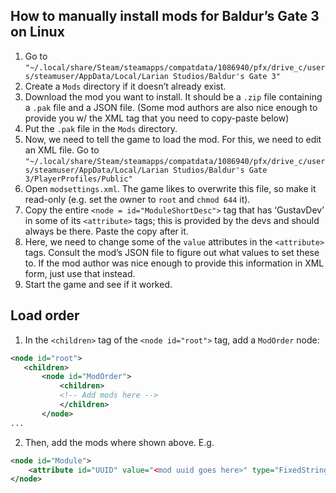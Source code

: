 ## How to manually install mods for Baldur’s Gate 3 on Linux
1. Go to `"~/.local/share/Steam/steamapps/compatdata/1086940/pfx/drive_c/users/steamuser/AppData/Local/Larian Studios/Baldur's Gate 3"`
2. Create a `Mods` directory if it doesn’t already exist.
3. Download the mod you want to install. It should be a `.zip` file containing a `.pak` file and a JSON file. (Some mod authors are also nice enough to provide you w/ the XML tag that you need to copy-paste below)
4. Put the `.pak` file in the `Mods` directory.
5. Now, we need to tell the game to load the mod. For this, we need to edit an XML file. Go to `"~/.local/share/Steam/steamapps/compatdata/1086940/pfx/drive_c/users/steamuser/AppData/Local/Larian Studios/Baldur's Gate 3/PlayerProfiles/Public"`
6. Open `modsettings.xml`. The game likes to overwrite this file, so make it read-only (e.g. set the owner to `root` and `chmod 644` it).
7. Copy the entire `<node = id="ModuleShortDesc">` tag that has ‘GustavDev’ in some of its `<attribute>` tags; this is provided by the devs and should always be there. Paste the copy after it.
8. Here, we need to change some of the `value` attributes in the `<attribute>` tags. Consult the mod’s JSON file to figure out what values to set these to. If the mod author was nice enough to provide this information in XML form, just use that instead.
9. Start the game and see if it worked.

## Load order
1. In the `<children>` tag of the `<node id="root">` tag, add a `ModOrder` node:
```xml
<node id="root">
   <children>
       <node id="ModOrder">
           <children>
           <!-- Add mods here -->
           </children>
       </node>
...
```
2. Then, add the mods where shown above. E.g.
```xml
<node id="Module">
    <attribute id="UUID" value="<mod uuid goes here>" type="FixedString" />
</node>
```
